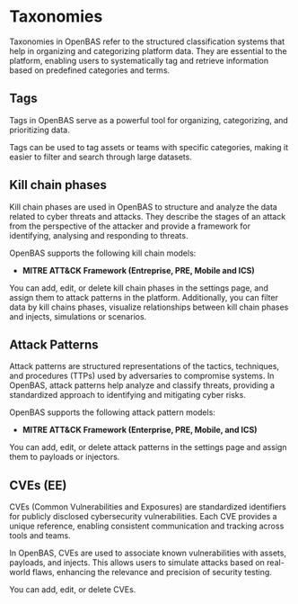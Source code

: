 # Taxonomies

Taxonomies in OpenBAS refer to the structured classification systems that help in organizing and categorizing platform
data. They are essential to the platform, enabling users to systematically tag and retrieve information based on
predefined categories and terms.

## Tags

Tags in OpenBAS serve as a powerful tool for organizing, categorizing, and prioritizing data.

Tags can be used to tag assets or teams with specific categories, making it easier to filter and search through large
datasets.

## Kill chain phases

Kill chain phases are used in OpenBAS to structure and analyze the data related to cyber threats and attacks. They
describe the stages of an attack from the perspective of the attacker and provide a framework for identifying, analysing
and responding to threats.

OpenBAS supports the following kill chain models:

- **MITRE ATT&CK Framework (Entreprise, PRE, Mobile and ICS)**

You can add, edit, or delete kill chain phases in the settings page, and assign them to attack patterns in the platform.
Additionally, you can filter data by kill chains phases, visualize relationships between kill chain phases and
injects, simulations or scenarios.

## Attack Patterns

Attack patterns are structured representations of the tactics, techniques, and procedures (TTPs) used by adversaries to
compromise systems. In OpenBAS, attack patterns help analyze and classify threats, providing a standardized approach to
identifying and mitigating cyber risks.

OpenBAS supports the following attack pattern models:

- **MITRE ATT&CK Framework (Enterprise, PRE, Mobile, and ICS)**

You can add, edit, or delete attack patterns in the settings page and assign them to payloads or injectors.

## CVEs (EE)

CVEs (Common Vulnerabilities and Exposures) are standardized identifiers for publicly disclosed cybersecurity
vulnerabilities. Each CVE provides a unique reference, enabling consistent communication and tracking across tools and
teams.

In OpenBAS, CVEs are used to associate known vulnerabilities with assets, payloads, and injects. This allows users to
simulate attacks based on real-world flaws, enhancing the relevance and precision of security testing.

You can add, edit, or delete CVEs.
